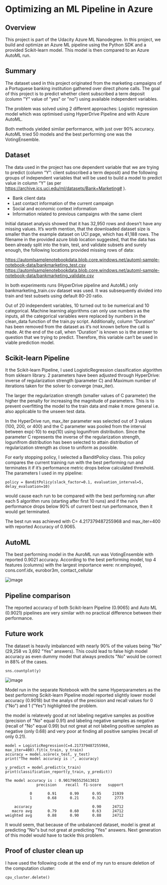# Optimizing an ML Pipeline in Azure

## Overview
This project is part of the Udacity Azure ML Nanodegree.
In this project, we build and optimize an Azure ML pipeline using the Python SDK and a provided Scikit-learn model.
This model is then compared to an Azure AutoML run.

## Summary
The dataset used in this project originated from the marketing campaigns of a Portuguese banking institution gathered over direct phone calls. The goal of this project is to predict whether client subscribed a term deposit (column "Y" value of "yes" or "no") using available independent variables.

The problem was solved using 2 different approaches: Logistic regression model which was optimised using HyperDrive Pipeline and with Azure AutoML.

Both methods yielded similar performance, with just over 90% accuracy. AutoML tried 50 models and the best performing one was the VotingEnsemble. 

## Dataset

The data used in the project has one dependent variable that we are trying to predict (column “Y”: client subscribed a term deposit) and the following groups of independent variables that will be used to build a model to predict value in column “Y” (as per https://archive.ics.uci.edu/ml/datasets/Bank+Marketing# ).
- Bank client data
- Last contact information of the current campaign
- Social and economic context information
- Information related to previous campaigns with the same client

Initial dataset analysis showed that it has 32,950 rows and doesn’t have any missing values. It’s worth mention, that the downloaded dataset size is smaller than the example dataset on UCI page, which has 41,188 rows. The filename in the provided azure blob location suggested, that the data has been already split into the train, test, and validate subsets and surely enough, the following locations provided missing rows of data:

https://automlsamplenotebookdata.blob.core.windows.net/automl-sample-notebook-data/bankmarketing_test.csv
https://automlsamplenotebookdata.blob.core.windows.net/automl-sample-notebook-data/bankmarketing_validate.csv

In both experiments runs (HyperDrive pipeline and AutoML) only bankmarketing_train.csv dataset was used. It was subsequently divided into train and test subsets using default 80-20 ratio.

Out of 20 independent variables, 10 turned out to be numerical and 10 categorical. Machine learning algorithms can only use numbers as the inputs, all the categorical variables were replaced by numbers in the clean_data function of the train.py script.
Additionally, column “Duration” has been removed from the dataset as it’s not known before the call is made. At the end of the call, when “Duration” is known so is the answer to question that we trying to predict. Therefore, this variable can’t be used in viable prediction model.

## Scikit-learn Pipeline

It the Scikit-learn Pipeline, I used LogisticRegression classification algorithm from sklearn library. 2 parameters have been adjusted through HyperDrive: inverse of regularization strength (parameter C) and Maximum number of iterations taken for the solver to converge (max_iter).

The larger the regularization strength (smaller values of C parameter) the higher the penalty for increasing the magnitude of parameters. This is to prevent overfitting the model to the train data and make it more general i.e. also applicable to the unseen test data.

In the HyperDrive run, max_iter parameter was selected out of 3 values (100, 200, or 400) and the C parameter was pooled from the interval between exp(-10) to exp(10) using logunifrom distribution. Since the parameter C represents the inverse of the regularization strength, logunifrom distribution has been selected to attain distribution of regularization strength as close to uniform as possible.

For early stopping policy, I selected a BanditPolicy class. This policy compares the current training run with the best performing run and terminates it if it’s performance metric drops below calculated threshold. The parameters I used in my pipeline:
```
policy = BanditPolicy(slack_factor=0.1, evaluation_interval=5, delay_evaluation=10)
```
would cause each run to be compared with the best performing run after each 5 algorithm runs (starting after first 10 runs) and if the run’s performance drops below 90% of current best run performance, then it would get terminated.

The best run was achieved with C= 4.217379487255968 and max_iter=400 with reported Accuracy of 0.9065.


## AutoML

The best performing model in the AuroML run was VotingEnsemble with reported 0.9021 accuracy. According to the best performing model, top 4 features (columns) with the largest importance were: nr.employed, cons.conf.idx, eurobor3m, contact_cellular

![image](https://user-images.githubusercontent.com/77756713/125700079-0832e013-d41e-4041-9fcd-0499aeee78c3.png)


## Pipeline comparison

The reported accuracy of both Scikit-learn Pipeline (0.9065) and Auto ML (0.9021) pipelines are very similar with no practical difference between their performance.

## Future work

The dataset is heavily imbalanced with nearly 90% of the values being "No" (29,258 vs 3,692 "Yes" answers). This could lead to false high model accuracy as even dummy model that always predicts "No" would be correct in 88% of the cases.

```
sns.countplot(y)
```
![image](https://user-images.githubusercontent.com/77756713/125700311-79a3027a-d274-48ce-b7e0-dff9fe3d9573.png)

Model run in the separate Notebook with the same Hyperparameters as the best performing Scikit-learn Pipeline model reported slightly lower model accuracy (0.9018) but the analys of the precision and recall values for 0 ("No") and 1 ("Yes") highlighted the problem.

the model is relatevely good at not labeling negative samples as positive (precision of "No" equal 0.91) and labeling negative samples as negative (recall of "No" equal 0.99) but not great at not labeling positive samples as negative (only 0.68) and very poor at finding all positive samples (recall of only 0.21). 


```
model = LogisticRegression(C=4.217379487255968, max_iter=400).fit(x_train, y_train)
accuracy = model.score(x_test, y_test)
print("The model accuracy is :", accuracy)

y_predict = model.predict(x_train)
print(classification_report(y_train, y_predict))

The model accuracy is : 0.9017965525613013
              precision    recall  f1-score   support

           0       0.91      0.99      0.95     21939
           1       0.68      0.21      0.32      2773

    accuracy                           0.90     24712
   macro avg       0.79      0.60      0.63     24712
weighted avg       0.88      0.90      0.88     24712
```
It would seem, that because of the unbalanced dataset, model is great at predicting "No"s but not great at predicting "Yes" answers. Next generation of this model would have to tackle this problem.

## Proof of cluster clean up

I have used the following code at the end of my run to ensure deletion of the computation cluster:
```
cpu_cluster.delete()
```

